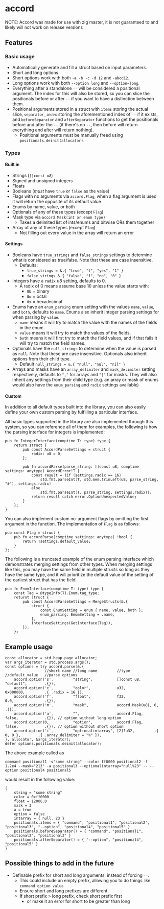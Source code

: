 # accord
NOTE: Accord was made for use with zig master, it is not guaranteed to and likely will not work on release versions

## Features
### Basic usage
- Automatically generate and fill a struct based on input parameters.
- Short and long options.
- Short options work with both `-a -b -c -d 12` and `-abcd12`.
- Long options work with both `--option long` and `--option=long`.
- Everything after a standalone `--` will be considered a positional argument. The index for this will also be stored, so you can slice the positionals before or after `--` if you want to have a distinction between them.
- Positional arguments stored in a struct with `items` storing the actual slice, `separator_index` storing the aforementioned index of `--` if it exists, and `beforeSeparator` and `afterSeparator` functions to get the positionals before and after the `--` (if there's no `--`, then before will return everything and after will return nothing).
    - Positional arguments must be manually freed using `positionals.deinit(allocator)`.
### Types
#### Built in
- Strings (`[]const u8`)
- Signed and unsigned integers
- Floats
- Booleans (*must* have `true` or `false` as the value)
- Flags with no arguments via `accord.Flag`, when a flag argument is used it will return the opposite of its default value
- Enums by name, value, or both
- Optionals of any of these types (except `Flag`)
- Mask type via `accord.Mask(int or enum type)`
    - Takes a delimited list of ints/enums and bitwise ORs them together
- Array of any of these types (except `Flag`)
    - Not filling out every value in the array will return an error

#### Settings
- Booleans have `true_strings` and `false_strings` settings to determine what is considered as true/false. Note that these are case insensitive.
    - Defaults:
        - `true_strings = &.{ "true", "t", "yes", "1" }`
        - `false_strings &.{ "false", "f", "no", "0" }`
- Integers have a `radix` u8 setting, defaults to 0.
    - A radix of 0 means assume base 10 unless the value starts with:
        - `0b` = binary
        - `0o` = octal
        - `0x` = hexadecimal
- Enums have an `enum_parsing` enum setting with the values `name`, `value`, and `both`, defaults to `name`. Enums also inherit integer parsing settings for when parsing by `value`.
    - `name` means it will try to match the value with the names of the fields in the enum.
    - `value` means it will try to match the values of the fields.
    - `both` means it will first try to match the field values, and if that fails it will try to match the field names.
- Optionals have the `null_strings` to determine when the value is parsed as `null`. Note that these are case insensitive. Optionals also inherit options from their child type.
    - Default `null_strings = &.{ "null", "nul", "nil" }`
- Arrays and masks have an `array_delimiter` and `mask_delimiter` setting respectively, defaults to `","` for arrays and `"|"` for masks. They will also inherit any settings from their child type (e.g. an array or mask of enums would also have the `enum_parsing` and `radix` settings available)

#### Custom
In addition to all default types built into the library, you can also easily define your own custom parsing by fulfilling a particular interface.

All basic types supported in the library are also implemented through this system, so you can reference all of them for examples, the following is how the parsing interface for integers is implemented:

```zig
pub fn IntegerInterface(comptime T: type) type {
    return struct {
        pub const AccordParseSettings = struct {
            radix: u8 = 0,
        };

        pub fn accordParse(parse_string: []const u8, comptime settings: anytype) AccordError!T {
            const result = (if (settings.radix == 16)
                std.fmt.parseInt(T, std.mem.trimLeft(u8, parse_string, "#"), settings.radix)
            else
                std.fmt.parseInt(T, parse_string, settings.radix));
            return result catch error.OptionUnexpectedValue;
        }
    };
}
```

You can also implement custom no-argument flags by omitting the first argument in the function. The implementation of `Flag` is as follows:

```zig
pub const Flag = struct {
    pub fn accordParse(comptime settings: anytype) !bool {
        return !settings.default_value;
    }
};
```

The following is a truncated example of the enum parsing interface which demonstrates merging settings from other types. When merging settings like this, you may have the same field in multiple structs so long as they have the same type, and it will prioritize the default value of the setting of the earliest struct that has the field.

```zig
pub fn EnumInterface(comptime T: type) type {
    const Tag = @typeInfo(T).Enum.tag_type;
    returnt struct {
        pub const AccordParseSettings = MergeStructs(&.{
            struct {
                const EnumSetting = enum { name, value, both };
                enum_parsing: EnumSetting = .name,
            },
            InterfaceSettings(GetInterface(Tag)),
        });
    };
```

## Example usage
```zig
const allocator = std.heap.page_allocator;
var args_iterator = std.process.args();
const options = try accord.parse(&.{
                  //short name //long name         //type           //default value   //parse options
    accord.option('s',         "string",           []const u8,      "default",        .{}),
    accord.option('c',         "color",            u32,             0x000000,         .{ .radix = 16 }),
    accord.option('f',         "float",            f32,             0.0,              .{}),
    accord.option('m',         "mask",             accord.Mask(u8), 0,                .{}),
    accord.option('a',         "",                 accord.Flag,     false,            .{}), // option without long option
    accord.option(0,           "option",           accord.Flag,     false,            .{}), // option without short option
    accord.option('i',         "optionalintarray", [2]?u32,         .{ 0, 0 },        .{ .array_delimiter = "%" }),
}, allocator, &args_iterator);
defer options.positionals.deinit(allocator);
```
The above example called as

`command positional1 -s"some string" --color ff0000 positional2 -f 1.2e4 --mask="2|3" -a positional3 --optionalintarray="null%23" -- --option positional4 positional5`

would result in the following value:
```zig
{
    string = "some string"
    color = 0xff0000
    float = 12000.0
    mask = 3
    a = true
    option = false
    intarray = { null, 23 }
    positionals.items = { "command", "positional1", "positional2", "positional3", "--option", "positional4", "positional5" }
    positionals.beforeSeparator() = { "command", "positional1", "positional2", "positional3" }
    positionals.afterSeparator() = { "--option", "positional4", "positional5" }
}
```

## Possible things to add in the future
- Definable prefix for short and long arguments, instead of forcing `--`.
    - This could include an empty prefix, allowing you to do things like `command option value`
    - Ensure short and long prefixes are different
    - If short prefix > long prefix, check short prefix first
        - or make it an error for short to be greater than long
